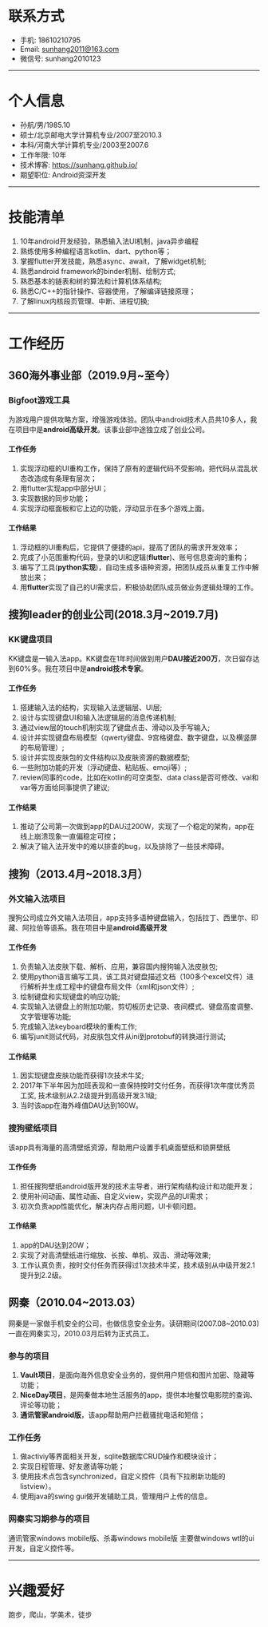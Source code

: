 # 联系方式
- 手机: 18610210795
- Email: sunhang2011@163.com
- 微信号: sunhang2010123

---

# 个人信息
- 孙航/男/1985.10
- 硕士/北京邮电大学计算机专业/2007至2010.3
- 本科/河南大学计算机专业/2003至2007.6
- 工作年限: 10年
- 技术博客: <https://sunhang.github.io/>
- 期望职位: Android资深开发

---

# 技能清单																					
1. 10年android开发经验，熟悉输入法UI机制，java异步编程
2. 熟练使用多种编程语言kotlin、dart、python等；
3. 掌握flutter开发技能，熟悉async、await，了解widget机制;
4. 熟悉android framework的binder机制、绘制方式;	
5. 熟悉基本的链表和树的算法和计算机体系结构;
6. 熟悉C/C++的指针操作、容器使用，了解编译链接原理；
7. 了解linux内核段页管理、中断、进程切换;

---

# 工作经历
## 360海外事业部（2019.9月~至今）
### Bigfoot游戏工具
为游戏用户提供攻略方案，增强游戏体验。团队中android技术人员共10多人，我在项目中是**android高级开发**。该事业部中途独立成了创业公司。

#### 工作任务
1. 实现浮动框的UI重构工作，保持了原有的逻辑代码不受影响，把代码从混乱状态改造成有条理有层次；
2. 用flutter实现app中部分UI；
3. 实现数据的同步功能；
4. 实现浮动框面板和它上边的功能，浮动显示在多个游戏上面。

#### 工作结果
1. 浮动框的UI重构后，它提供了便捷的api，提高了团队的需求开发效率；
2. 完成了小范围重构代码，登录的UI和逻辑(**flutter**)、账号信息查询的重构；
3. 编写了工具(**python实现**)，自动生成多语种资源，把团队成员从重复工作中解放出来；
4. 用**flutter**实现了自己的UI需求后，积极协助团队成员做业务逻辑处理的工作。


## 搜狗leader的创业公司(2018.3月~2019.7月)
### KK键盘项目
KK键盘是一输入法app。KK键盘在1年时间做到用户**DAU接近200万**，次日留存达到60%多。我在项目中是**android技术专家**。

#### 工作任务
1. 搭建输入法的结构，实现输入法逻辑层、UI层;
2. 设计与实现键盘UI和输入法逻辑层的消息传递机制;
3. 通过view层的touch机制实现了键盘点击、滑动以及手写输入;
4. 设计并实现键盘布局模型（qwerty键盘、9宫格键盘、数字键盘，以及横竖屏的布局管理）;
5. 设计并实现皮肤包的文件结构以及皮肤资源的数据模型;
6. 一些附加功能的开发（浮动键盘、粘贴板、emoji等）;
7. review同事的code，比如在kotlin的可空类型、data class是否可修改、val和var等方面给同事提供了建议;

#### 工作结果
1. 推动了公司第一次做到app的DAU过200W，实现了一个稳定的架构，app在线上崩溃现象一直偏稳定可控；
2. 解决了输入法开发中的难以排查的bug，以及排除了一些技术障碍。

## 搜狗（2013.4月~2018.3月）
### 外文输入法项目
搜狗公司成立外文输入法项目，app支持多语种键盘输入，包括拉丁、西里尔、印藏、阿拉伯等语系。我在项目中是**android高级开发**

#### 工作任务
1. 负责输入法皮肤下载、解析、应用，兼容国内搜狗输入法皮肤包;
2. 使用python语言编写工具，该工具对键盘描述文档（100多个excel文件）进行解析并生成工程中的键盘布局文件（xml和json文件）;
3. 绘制键盘和实现键盘的响应功能;
4. 实现输入法键盘上的附加功能，剪切板历史记录、夜间模式、键盘高度调整、文字管理等功能;
5. 完成输入法keyboard模块的重构工作;
6. 编写junit测试代码，对皮肤包文件从ini到protobuf的转换进行测试;

#### 工作结果
1. 因实现键盘皮肤功能而获得1次技术牛奖;
2. 2017年下半年因为加班表现和一直保持按时交付任务，而获得1次年度优秀员工奖, 技术级别从2.2级提升到高级开发3.1级;
3. 当时该app在海外峰值DAU达到160W。

### 搜狗壁纸项目
该app具有海量的高清壁纸资源，帮助用户设置手机桌面壁纸和锁屏壁纸

#### 工作任务
1. 担任搜狗壁纸android版开发的技术主导者，进行架构结构设计和功能开发；
2. 使用补间动画、属性动画、自定义view，实现产品的UI需求；
3. 初次负责app性能优化，解决内存占用问题，UI卡顿问题。

#### 工作结果
1. app的DAU达到20W；
2. 实现了对高清壁纸进行缩放、长按、单机、双击、滑动等效果;
3. 工作认真负责，按时交付任务而获得过1次技术牛奖，技术级别从中级开发2.1提升到2.2级。

## 网秦（2010.04~2013.03）
网秦是一家做手机安全的公司，也做信息安全业务。读研期间(2007.08~2010.03)一直在网秦实习，2010.03月后转为正式员工。
### 参与的项目
1.  **Vault项目**，是面向海外信息安全业务的，提供用户短信和图片加密、隐藏等功能；
2.  **NiceDay项目**，是网秦做本地生活服务的app，提供本地餐饮电影院的查询、评论等功能；
3.  **通讯管家android版**，该app帮助用户拦截骚扰电话和短信；

### 工作任务
1. 做activiy等界面相关开发，sqlite数据库CRUD操作和模块设计；
2. 实现日程管理、好友邀请等功能；
3. 使用技术点包含synchronized，自定义控件（具有下拉刷新功能的listview）。
4. 使用java的swing gui做开发辅助工具，管理用户上传的信息。

### 网秦实习期参与的项目
通讯管家windows mobile版、杀毒windows mobile版
主要做windows wtl的ui开发，自定义控件等。

---

# 兴趣爱好	
								
跑步，爬山，学美术，徒步
